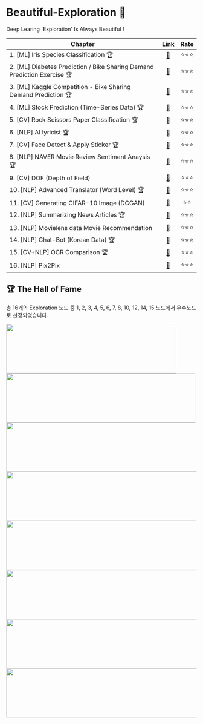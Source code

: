 # Beautiful-Exploration 🌟
Deep Learing 'Exploration' Is Always Beautiful !  

| Chapter                              | Link | Rate |
|--------------------------------------|:----:|:----:|
| 1. [ML] Iris Species Classification 🏆             |   [🔗](https://github.com/itchyfeet-patient/Beautiful-Exploration/blob/master/Exploration_1.ipynb)  | ⭐⭐⭐|
| 2. [ML] Diabetes Prediction / Bike Sharing Demand Prediction Exercise 🏆 |   [🔗](https://github.com/itchyfeet-patient/Beautiful-Exploration/blob/master/Exploration_2.ipynb)  | ⭐⭐⭐|
| 3. [ML] Kaggle Competition - Bike Sharing Demand Prediction 🏆  |[🔗](https://github.com/itchyfeet-patient/Beautiful-Exploration/blob/master/Exploration_3.ipynb)    | ⭐⭐⭐|
| 4. [ML] Stock Prediction (Time-Series Data) 🏆    | [🔗](https://github.com/itchyfeet-patient/Beautiful-Exploration/blob/master/Exploration_4.ipynb)    | ⭐⭐⭐|
| 5. [CV] Rock Scissors Paper Classification 🏆   | [🔗](https://github.com/itchyfeet-patient/Beautiful-Exploration/blob/master/Exploration_5.ipynb)    |⭐⭐⭐|
| 6. [NLP] AI lyricist 🏆                 | [🔗](https://github.com/itchyfeet-patient/Beautiful-Exploration/blob/master/Exploration_6.ipynb)    |⭐⭐⭐ |
| 7. [CV] Face Detect & Apply Sticker 🏆               | [🔗](https://github.com/itchyfeet-patient/Beautiful-Exploration/blob/master/Exploration_7.ipynb)    |⭐⭐⭐ |
| 8. [NLP] NAVER Movie Review Sentiment Anaysis 🏆    | [🔗](https://github.com/itchyfeet-patient/Beautiful-Exploration/blob/master/Exploration_8.ipynb)    | ⭐⭐⭐|
| 9. [CV] DOF (Depth of Field)           | [🔗](https://github.com/itchyfeet-patient/Beautiful-Exploration/blob/master/Exploration_9.ipynb)    | ⭐⭐⭐|
| 10. [NLP] Advanced Translator (Word Level) 🏆    | [🔗](https://github.com/itchyfeet-patient/Beautiful-Exploration/blob/master/Exploration_10.ipynb)    | ⭐⭐⭐|
| 11. [CV] Generating CIFAR-10 Image (DCGAN)            | [🔗](https://github.com/itchyfeet-patient/Beautiful-Exploration/blob/master/Exploration_11.ipynb)    | ⭐⭐|
| 12. [NLP] Summarizing News Articles 🏆        | [🔗](https://github.com/itchyfeet-patient/Beautiful-Exploration/blob/master/Exploration_12.ipynb)    | ⭐⭐⭐|
| 13. [NLP] Movielens data Movie Recommendation    | [🔗](https://github.com/itchyfeet-patient/Beautiful-Exploration/blob/master/Exploration_13.ipynb)    | ⭐⭐⭐|
| 14. [NLP] Chat-Bot (Korean Data) 🏆               | [🔗](https://github.com/itchyfeet-patient/Beautiful-Exploration/blob/master/Exploration_14.ipynb)    | ⭐⭐⭐|
| 15. [CV+NLP] OCR Comparison 🏆           | [🔗](https://github.com/itchyfeet-patient/Beautiful-Exploration/blob/master/Exploration_15.ipynb)    | ⭐⭐⭐|
| 16. [NLP] Pix2Pix         | [🔗](https://github.com/itchyfeet-patient/Beautiful-Exploration/blob/master/Exploration_16.ipynb)    | ⭐⭐⭐|


## 🏆 The Hall of Fame
총 16개의 Exploration 노드 중 1, 2, 3, 4, 5, 6, 7, 8, 10, 12, 14, 15 노드에서 우수노드로 선정되었습니다.

<img src="https://user-images.githubusercontent.com/108614874/208291555-751a295b-ee7e-4dbe-bd6b-124b4f64f4b4.png" width="450" height="130"/>
<img src="https://user-images.githubusercontent.com/108614874/208291568-9bbaf6e1-5946-4240-bd2f-115f67e11e66.png" width="500" height="130"/>
<img src="https://user-images.githubusercontent.com/108614874/208291586-78970668-adf9-49a5-89a7-30b09a0e86bb.png" width="600" height="130"/>
<img src="https://user-images.githubusercontent.com/108614874/208291606-74c14197-d8b7-44af-a0c0-56361c6e37d1.png" width="600" height="130"/>
<img src="https://user-images.githubusercontent.com/108614874/208291610-dd252306-85ad-4ea0-adc9-78cbb200f7e7.png" width="600" height="130"/>
<img src="https://user-images.githubusercontent.com/108614874/208291616-5f1e389f-2225-4eaa-a31c-0509a956ba45.png" width="600" height="130"/>
<img src="https://user-images.githubusercontent.com/108614874/208291628-e1d3c375-2ad9-4d50-80c6-3080e03cdd83.png" width="600" height="130"/>
<img src="https://user-images.githubusercontent.com/108614874/208291638-90a213a4-233c-46b0-aa2e-3865b93e40f6.png" width="600" height="130"/>


